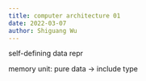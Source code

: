 ```yaml
---
title: computer architecture 01
date: 2022-03-07
author: Shiguang Wu
---
```


self-defining data repr

memory unit: pure data -> include type
